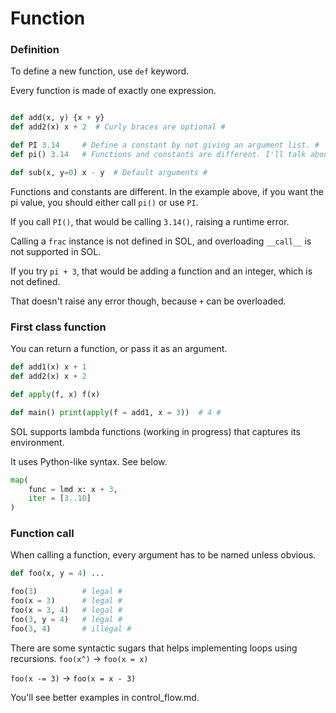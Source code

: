 # Function

### Definition
To define a new function, use `def` keyword.

Every function is made of exactly one expression.
```python

def add(x, y) {x + y}
def add2(x) x + 2  # Curly braces are optional #

def PI 3.14     # Define a constant by not giving an argument list. #
def pi() 3.14   # Functions and constants are different. I'll talk about that later. #

def sub(x, y=0) x - y  # Default arguments #
```

Functions and constants are different.
In the example above, if you want the pi value, you should either call `pi()` or use `PI`.

If you call `PI()`, that would be calling `3.14()`, raising a runtime error.

Calling a `frac` instance is not defined in SOL, and overloading `__call__` is not supported in SOL.

If you try `pi + 3`, that would be adding a function and an integer, which is not defined.

That doesn't raise any error though, because `+` can be overloaded.


### First class function
You can return a function, or pass it as an argument.

```python
def add1(x) x + 1
def add2(x) x + 2

def apply(f, x) f(x)

def main() print(apply(f = add1, x = 3))  # 4 #
```

SOL supports lambda functions (working in progress) that captures its environment.

It uses Python-like syntax. See below.
```python
map(
    func = lmd x: x + 3,
    iter = [3..10]
)
```


### Function call
When calling a function, every argument has to be named unless obvious.
```python
def foo(x, y = 4) ...

foo(3)          # legal #
foo(x = 3)      # legal #
foo(x = 3, 4)   # legal #
foo(3, y = 4)   # legal #
foo(3, 4)       # illegal #
```


There are some syntactic sugars that helps implementing loops using recursions.
`foo(x^)` -> `foo(x = x)`

`foo(x -= 3)` -> `foo(x = x - 3)`

You'll see better examples in control_flow.md.
